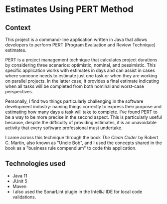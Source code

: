 # Estimates Using PERT Method

## Context

This project is a command-line application written in Java that allows developers to perform PERT (Program Evaluation and Review Technique) estimates.

PERT is a project management technique that calculates project durations by considering three scenarios: optimistic, nominal, and pessimistic. This specific application works with estimates in days and can assist in cases where someone needs to estimate just one task or when they are working on parallel projects. In the latter case, it provides a final estimate indicating when all tasks will be completed from both nominal and worst-case perspectives.

Personally, I find two things particularly challenging in the software development industry: naming things correctly to express their purpose and estimating how many days a task will take to complete. I’ve found PERT to be a way to be more precise in the second aspect. This is particularly useful because, despite the difficulty of providing estimates, it is an unavoidable activity that every software professional must undertake.

I came across this technique through the book *The Clean Coder* by Robert C. Martin, also known as "Uncle Bob", and I used the concepts shared in the book as a "business rule compendium" to code this application.

## Technologies used

- Java 11
- JUnit 5
- Maven
- I also used the SonarLint plugin in the IntelliJ IDE for local code validations.